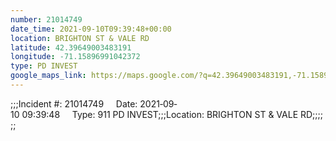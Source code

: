 ```yaml
---
number: 21014749
date_time: 2021-09-10T09:39:48+00:00
location: BRIGHTON ST & VALE RD
latitude: 42.39649003483191
longitude: -71.15896991042372
type: PD INVEST
google_maps_link: https://maps.google.com/?q=42.39649003483191,-71.15896991042372
---
```


;;;Incident #: 21014749     Date: 2021‐09‐10 09:39:48     Type: 911 PD INVEST;;;Location: BRIGHTON ST & VALE RD;;;;;;
